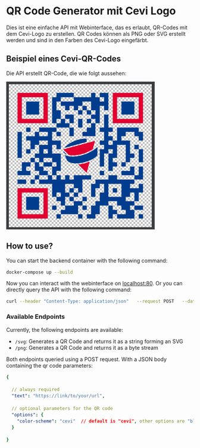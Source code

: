 # QR Code Generator mit Cevi Logo

Dies ist eine einfache API mit Webinterface, das es erlaubt, QR-Codes mit dem Cevi-Logo zu erstellen.
QR Codes können als PNG oder SVG erstellt werden und sind in den Farben des Cevi-Logo eingefärbt.

## Beispiel eines Cevi-QR-Codes

Die API erstellt QR-Code, die wie folgt aussehen:

![Beispiel QR Code](./docu/example_qr_code.png)

## How to use?

You can start the backend container with the following command:

```bash 
docker-compose up --build
```

Now you can interact with the webinterface on [localhost:80](http://localhost:80). Or you can directly query the API
with the following command:

```bash
curl --header "Content-Type: application/json"   --request POST   --data '{"link":"https://cevi.ch"}'   http://localhost:5000/svg > qr_code.svg
```

### Available Endpoints

Currently, the following endpoints are available:

- `/svg`: Generates a QR Code and returns it as a string forming an SVG
- `/png`: Generates a QR Code and returns it as a byte stream

Both endpoints queried using a POST request. With a JSON body containing the qr code parameters:

```yaml
{

  // always required
  "text": "https://link/to/your/url",

  // optional parameters for the QR code
  "options": {
    "color-scheme": "cevi"  // default is "cevi", other options are "black" and "white"
  }

}
```
